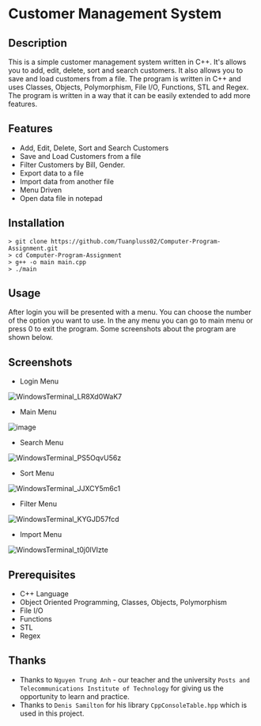 # Customer Management System
## Description
This is a simple customer management system written in C++. It's allows you to add, edit, delete, sort and search customers. It also allows you to save and load customers from a file. The program is written in C++ and uses Classes, Objects, Polymorphism, File I/O, Functions, STL and Regex. The program is written in a way that it can be easily extended to add more features. 
## Features
- Add, Edit, Delete, Sort and Search Customers
- Save and Load Customers from a file
- Filter Customers by Bill, Gender.
- Export data to a file
- Import data from another file
- Menu Driven
- Open data file in notepad

## Installation
```
> git clone https://github.com/Tuanpluss02/Computer-Program-Assignment.git
> cd Computer-Program-Assignment
> g++ -o main main.cpp
> ./main
```
## Usage
After login you will be presented with a menu. You can choose the number of the option you want to use. In the any menu you can go to main menu or press 0 to exit the program. Some screenshots about the program are shown below.

## Screenshots
 - Login Menu
 
 ![WindowsTerminal_LR8Xd0WaK7](https://user-images.githubusercontent.com/82562559/203308836-cbd0d702-a410-48cd-9465-19ab1e5e95a8.gif)


 - Main Menu
 
![image](https://user-images.githubusercontent.com/82562559/203309018-c0cd2b84-aafd-43dc-a0d1-19530c98ee1a.png)

 - Search Menu
 
 ![WindowsTerminal_PS5OqvU56z](https://user-images.githubusercontent.com/82562559/203309413-9d8eeb27-a89d-4d46-b0b9-54f2589343b5.gif)

 - Sort Menu
 
![WindowsTerminal_JJXCY5m6c1](https://user-images.githubusercontent.com/82562559/203309682-6bc68909-674e-4d48-a71c-5cd4e49736ea.gif)

 - Filter Menu

![WindowsTerminal_KYGJD57fcd](https://user-images.githubusercontent.com/82562559/203309991-d2d87adc-4ca2-4b01-8446-8926e80213ef.gif)


 - Import Menu
 
 ![WindowsTerminal_t0j0lVIzte](https://user-images.githubusercontent.com/82562559/203310169-5fd1d732-ebd6-44bf-a847-b966411141ff.gif)


 ## Prerequisites
 - C++ Language
 - Object Oriented Programming, Classes, Objects, Polymorphism
 - File I/O
 - Functions
 - STL
 - Regex

## Thanks
- Thanks to `Nguyen Trung Anh` - our teacher and the university `Posts and Telecommunications Institute of Technology` for giving us the opportunity to learn and practice.
- Thanks to `Denis Samilton` for his library `CppConsoleTable.hpp` which is used in this project.
